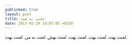 ```yaml
---
published: true
layout: post
title: لعنت به همه
date: 2017-01-29 14:07:05 +0330
---
```


لعنت بهت. لعنت بهت. لعنت بهت. لعنت بهش. لعنت به من. لعنت بهت.
